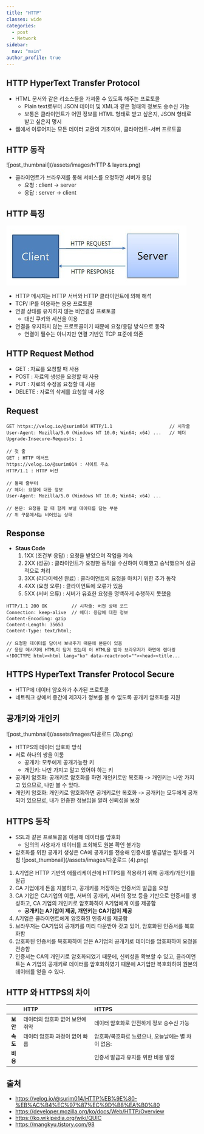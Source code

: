 ```yaml
---
title: "HTTP"
classes: wide
categories: 
  - post
  - Network
sidebar:
  nav: "main"
author_profile: true
---
```


## HTTP HyperText Transfer Protocol
* HTML 문서와 같은 리소스들을 가져올 수 있도록 해주는 프로토콜
	* Plain text로부터 JSON 데이터 및 XML과 같은 형태의 정보도 송수신 가능
	* 보통은 클라이언트가 어떤 정보를 HTML 형태로 받고 싶은지, JSON 형태로 받고 싶은지 명시
* 웹에서 이루어지는 모든 데이터 교환의 기초이며, 클라이언트-서버 프로토콜

## HTTP 동작
![post_thumbnail](/assets/images/HTTP & layers.png)
* 클라이언트가 브라우저를 통해 서비스를 요청하면 서버가 응답
	* 요청 : client -> server
	* 응답 : server -> client

## HTTP 특징
![post_thumbnail](/assets/images/image.png)
* HTTP 메시지는 HTTP 서버와 HTTP 클라이언트에 의해 해석
* TCP/ IP를 이용하는 응용 프로토콜
* 연결 상태를 유지하지 않는 비연결성 프로토콜
	* 대신 쿠키와 세션을 이용
* 연결을 유지하지 않는 프로토콜이기 때문에 요청/응답 방식으로 동작
	* 연결이 필수는 아니지만 연결 기반인 TCP 표준에 의존

## HTTP Request Method
* GET : 자료를 요청할 때 사용
* POST : 자료의 생성을 요청할 때 사용
* PUT : 자료의 수정을 요청할 때 사용
* DELETE : 자료의 삭제를 요청할 때 사용

## Request 

```http
GET https://velog.io/@surim014 HTTP/1.1						// 시작줄
User-Agent: Mozilla/5.0 (Windows NT 10.0; Win64; x64) ...	// 헤더
Upgrade-Insecure-Requests: 1

// 첫 줄
GET : HTTP 메서드
https://velog.io/@surim014 : 사이트 주소
HTTP/1.1 : HTTP 버전

// 둘째 줄부터
// 헤더: 요청에 대한 정보
User-Agent: Mozilla/5.0 (Windows NT 10.0; Win64; x64) ...

// 본문: 요청을 할 때 함께 보낼 데이터를 담는 부분
// 위 구문에서는 비어있는 상태
```

## Response

* **Staus Code**
	1. 1XX (조건부 응답) : 요청을 받았으며 작업을 계속
	2. 2XX (성공) : 클라이언트가 요청한 동작을 수신하여 이해했고 승낙했으며 성공적으로 처리	
	3. 3XX (리다이렉션 완료) : 클라이언트의 요청을 마치기 위한 추가 동작
	4. 4XX (요청 오류) : 클라이언트에 오류가 있음
	5. 5XX (서버 오류) : 서버가 유효한 요청을 명백하게 수행하지 못했음

```http
HTTP/1.1 200 OK			// 시작줄: 버전 상태 코드
Connection: keep-alive	// 헤더: 응답에 대한 정보
Content-Encoding: gzip												 
Content-Length: 35653
Content-Type: text/html;

// 요청한 데이터를 담아서 보내주기 때문에 본문이 있음
// 응답 메시지에 HTML이 담겨 있는데 이 HTML을 받아 브라우저가 화면에 렌더링
<!DOCTYPE html><html lang="ko" data-reactroot=""><head><title...
```

## HTTPS HyperText Transfer Protocol Secure
* HTTP에 데이터 암호화가 추가된 프로토콜
* 네트워크 상에서 중간에 제3자가 정보를 볼 수 없도록 공개키 암호화를 지원

## 공개키와 개인키
![post_thumbnail](/assets/images/다운로드 (3).png)
* HTTPS의 데이터 암호화 방식
* 서로 하나의 쌍을 이룸
	* 공개키: 모두에게 공개가능한 키
	* 개인키: 나만 가지고 알고 있어야 하는 키
* 공개키 암호화: 공개키로 암호화를 하면 개인키로만 복호화
	-> 개인키는 나만 가지고 있으므로, 나만 볼 수 있다.
* 개인키 암호화: 개인키로 암호화하면 공개키로만 복호화
	-> 공개키는 모두에게 공개되어 있으므로, 내가 인증한 정보임을 알려 신뢰성을 보장

## HTTPS 동작
* SSL과 같은 프로토콜을 이용해 데이터를 암호화
	* 임의의 사용자가 데이터를 조회해도 원본 확인 불가능
* 암호화를 위한 공개키 생성은 CA에 공개키를 전송해 인증서를 발급받는 절차를 거침
![post_thumbnail](/assets/images/다운로드 (4).png)

1. A기업은 HTTP 기반의 애플리케이션에 HTTPS를 적용하기 위해 공개키/개인키를 발급
2. CA 기업에게 돈을 지불하고, 공개키를 저장하는 인증서의 발급을 요청
3. CA 기업은 CA기업의 이름, 서버의 공개키, 서버의 정보 등을 기반으로 인증서를 생성하고, CA 기업의 개인키로 암호화하여 A기업에게 이를 제공함
	* **공개키는 A기업이 제공, 개인키는 CA기업이 제공**
4. A기업은 클라이언트에게 암호화된 인증서를 제공함
5. 브라우저는 CA기업의 공개키를 미리 다운받아 갖고 있어, 암호화된 인증서를 복호화함
6. 암호화된 인증서를 복호화하여 얻은 A기업의 공개키로 데이터를 암호화하여 요청을 전송함
7. 인증서는 CA의 개인키로 암호화되었기 때문에, 신뢰성을 확보할 수 있고, 클라이언트는 A 기업의 공개키로 데이터를 암호화하였기 때문에 A기업만 복호화하여 원본의 데이터를 얻을 수 있다.

## HTTP 와 HTTPS의 차이

||<strong>HTTP<strong/>|<strong>HTTPS<strong/>|  
|:---:|:---|:---|
|<strong>보안<strong/>|데이터의 암호화 없어 보안에 취약|데이터 암호화로 안전하게 정보 송수신 가능|  
|<strong>속도<strong/>|데이터 암호화 과정이 없어 빠름|암호화/복호화로 느렸으나, 오늘날에는 별 차이 없음:|  
|<strong>비용<strong/>||인증서 발급과 유지를 위한 비용 발생|  

## 출처
* <https://velog.io/@surim014/HTTP%EB%9E%80-%EB%AC%B4%EC%97%87%EC%9D%B8%EA%B0%80>
* <https://developer.mozilla.org/ko/docs/Web/HTTP/Overview>
* <https://ko.wikipedia.org/wiki/QUIC>
* <https://mangkyu.tistory.com/98>